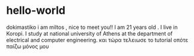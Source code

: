 # hello-world
dokimastiko
i am miltos , nice to meet you!! I am 21 years old . I live in Koropi. I study at national university of Athens at the department of electrical and computer engineering.
 και τώρα τελειωσε το tutorial  οπότε παίζω μόνος μου
